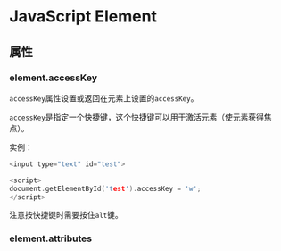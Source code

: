 JavaScript Element
========

## 属性

### element.accessKey

`accessKey`属性设置或返回在元素上设置的`accessKey`。

`accessKey`是指定一个快捷键，这个快捷键可以用于激活元素（使元素获得焦点）。

实例：

```c
<input type="text" id="test">

<script>
document.getElementById('test').accessKey = 'w';
</script>
```

注意按快捷键时需要按住`alt`键。

### element.attributes

